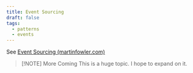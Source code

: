 ```yaml
---
title: Event Sourcing
draft: false
tags:
  - patterns
  - events
---
```

See [Event Sourcing (martinfowler.com)](https://martinfowler.com/eaaDev/EventSourcing.html)


> [!NOTE] More Coming
> This is a huge topic. I hope to expand on it.
